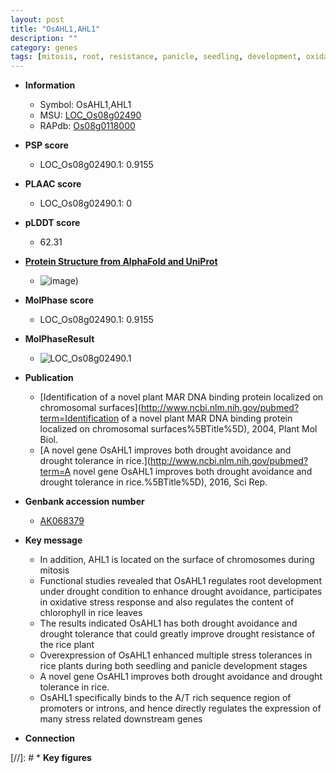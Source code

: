 ```yaml
---
layout: post
title: "OsAHL1,AHL1"
description: ""
category: genes
tags: [mitosis, root, resistance, panicle, seedling, development, oxidative stress, drought, tolerance, oxidative, drought tolerance, root development, stress, drought resistance, stress tolerance, stress response]
---
```


* **Information**  
    + Symbol: OsAHL1,AHL1  
    + MSU: [LOC_Os08g02490](http://rice.plantbiology.msu.edu/cgi-bin/ORF_infopage.cgi?orf=LOC_Os08g02490)  
    + RAPdb: [Os08g0118000](http://rapdb.dna.affrc.go.jp/viewer/gbrowse_details/irgsp1?name=Os08g0118000)  

* **PSP score**  
    + LOC_Os08g02490.1: 0.9155 

* **PLAAC score**  
    + LOC_Os08g02490.1: 0 

* **pLDDT score**
    + 62.31

* **[Protein Structure from AlphaFold and UniProt](https://www.uniprot.org/uniprotkb/Q6ZJ55/entry#structure)**
    + ![image](https://ricepsp.github.io/images/Q6/AF-Q6ZJ55-F1.png))

* **MolPhase score**
    + LOC_Os08g02490.1: 0.9155

* **MolPhaseResult**
    + ![LOC_Os08g02490.1](https://ricepsp.github.io/pictures/LOC_Os08g/LOC_Os08g02490.1.png)

* **Publication**  
    + [Identification of a novel plant MAR DNA binding protein localized on chromosomal surfaces](http://www.ncbi.nlm.nih.gov/pubmed?term=Identification of a novel plant MAR DNA binding protein localized on chromosomal surfaces%5BTitle%5D), 2004, Plant Mol Biol.
    + [A novel gene OsAHL1 improves both drought avoidance and drought tolerance in rice.](http://www.ncbi.nlm.nih.gov/pubmed?term=A novel gene OsAHL1 improves both drought avoidance and drought tolerance in rice.%5BTitle%5D), 2016, Sci Rep.

* **Genbank accession number**  
    + [AK068379](http://www.ncbi.nlm.nih.gov/nuccore/AK068379)

* **Key message**  
    + In addition, AHL1 is located on the surface of chromosomes during mitosis
    + Functional studies revealed that OsAHL1 regulates root development under drought condition to enhance drought avoidance, participates in oxidative stress response and also regulates the content of chlorophyll in rice leaves
    + The results indicated OsAHL1 has both drought avoidance and drought tolerance that could greatly improve drought resistance of the rice plant
    + Overexpression of OsAHL1 enhanced multiple stress tolerances in rice plants during both seedling and panicle development stages
    + A novel gene OsAHL1 improves both drought avoidance and drought tolerance in rice.
    + OsAHL1 specifically binds to the A/T rich sequence region of promoters or introns, and hence directly regulates the expression of many stress related downstream genes

* **Connection**  

[//]: # * **Key figures**  



